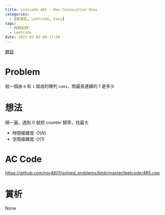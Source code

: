 ```yaml
---
title: Leetcode 485 - Max Consecutive Ones
categories:
  - [解題區, Leetcode, Easy]
tags:
  - 解題紀錄
  - Leetcode
date: 2021-03-03 00:17:00
---
```


[題目](https://leetcode.com/problems/max-consecutive-ones/)

# Problem

給一個由 `0` 和 `1` 組成的陣列 `nums`，問最長連續的 1 是多少

# 想法

掃一遍，遇到 0 就把 counter 歸零，找最大

- 時間複雜度: $O(N)$
- 空間複雜度: $O(1)$

# AC Code

<https://github.com/roy4801/solved_problems/blob/master/leetcode/485.cpp>

# 賞析

None
